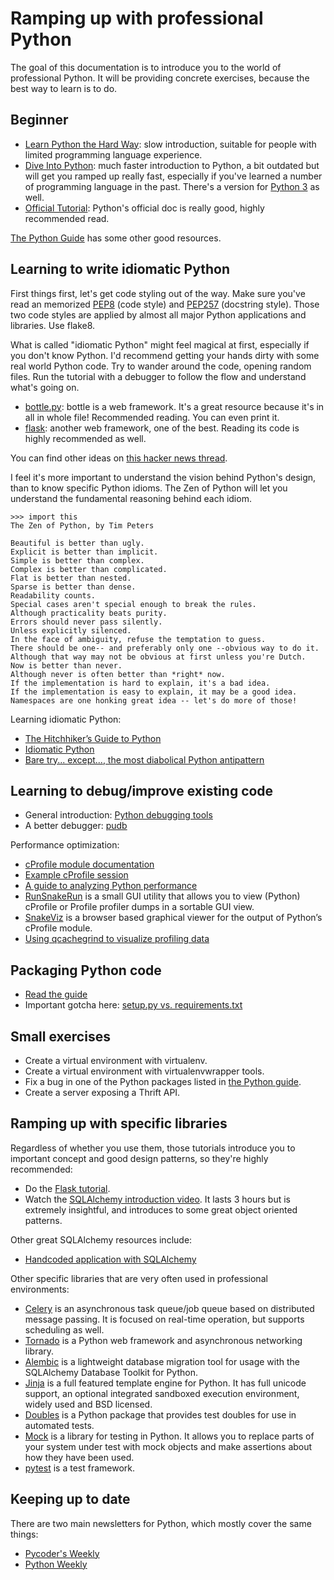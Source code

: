 Ramping up with professional Python
===================================

The goal of this documentation is to introduce you to the world of professional
Python. It will be providing concrete exercises, because the best way to learn
is to do.

Beginner
--------

* [Learn Python the Hard Way](http://learnpythonthehardway.org/book/): slow
  introduction, suitable for people with limited programming language
  experience.
* [Dive Into Python](http://www.diveintopython.net/toc/index.html): much faster
  introduction to Python, a bit outdated but will get you ramped up really
  fast, especially if you've learned a number of programming language in the
  past. There's a version for [Python 3](http://www.diveinto.org/python3/) as
  well.
* [Official Tutorial](https://docs.python.org/2/tutorial/index.html): Python's
  official doc is really good, highly recommended read.

[The Python Guide](http://docs.python-guide.org/en/latest/intro/learning/) has
some other good resources.

Learning to write idiomatic Python
----------------------------------

First things first, let's get code styling out of the way. Make sure you've
read an memorized [PEP8](https://www.python.org/dev/peps/pep-0008/) (code
style) and [PEP257](https://www.python.org/dev/peps/pep-0257/) (docstring
style). Those two code styles are applied by almost all major Python
applications and libraries. Use flake8.

What is called "idiomatic Python" might feel magical at first, especially if
you don't know Python. I'd recommend getting your hands dirty with some real
world Python code. Try to wander around the code, opening random files. Run the
tutorial with a debugger to follow the flow and understand what's going on.

* [bottle.py](https://github.com/bottlepy/bottle/blob/master/bottle.py): bottle
  is a web framework. It's a great resource because it's in all in whole file!
  Recommended reading. You can even print it.
* [flask](https://github.com/mitsuhiko/flask): another web framework, one of
  the best. Reading its code is highly recommended as well.

You can find other ideas on [this hacker news
thread](https://news.ycombinator.com/item?id=9896369).

I feel it's more important to understand the vision behind Python's design,
than to know specific Python idioms. The Zen of Python will let you understand
the fundamental reasoning behind each idiom.

```
>>> import this
The Zen of Python, by Tim Peters

Beautiful is better than ugly.
Explicit is better than implicit.
Simple is better than complex.
Complex is better than complicated.
Flat is better than nested.
Sparse is better than dense.
Readability counts.
Special cases aren't special enough to break the rules.
Although practicality beats purity.
Errors should never pass silently.
Unless explicitly silenced.
In the face of ambiguity, refuse the temptation to guess.
There should be one-- and preferably only one --obvious way to do it.
Although that way may not be obvious at first unless you're Dutch.
Now is better than never.
Although never is often better than *right* now.
If the implementation is hard to explain, it's a bad idea.
If the implementation is easy to explain, it may be a good idea.
Namespaces are one honking great idea -- let's do more of those!
```

Learning idiomatic Python:

* [The Hitchhiker’s Guide to Python](http://docs.python-guide.org/en/latest/)
* [Idiomatic Python](http://python.net/~goodger/projects/pycon/2007/idiomatic/handout.html)
* [Bare try... except..., the most diabolical Python antipattern](https://realpython.com/blog/python/the-most-diabolical-python-antipattern/)

Learning to debug/improve existing code
---------------------------------------

* General introduction: [Python debugging
  tools](http://blog.ionelmc.ro/2013/06/05/python-debugging-tools/)
* A better debugger: [pudb](http://heather.cs.ucdavis.edu/~matloff/pudb.html)

Performance optimization:

* [cProfile module documentation](https://docs.python.org/2/library/profile.html)
* [Example cProfile session](https://ymichael.com/2014/03/08/profiling-python-with-cprofile.html)
* [A guide to analyzing Python performance](http://www.huyng.com/posts/python-performance-analysis/)
* [RunSnakeRun](http://www.vrplumber.com/programming/runsnakerun/) is a small
  GUI utility that allows you to view (Python) cProfile or Profile profiler
  dumps in a sortable GUI view.
* [SnakeViz](http://jiffyclub.github.io/snakeviz/) is a browser based graphical
  viewer for the output of Python’s cProfile module.
* [Using qcachegrind to visualize profiling data](http://blog.d3in.org/post/51022123117/using-qcachegrind-to-visualize-python-profiling)

Packaging Python code
---------------------

* [Read the guide](https://python-packaging-user-guide.readthedocs.org/en/latest/)
* Important gotcha here: [setup.py vs. requirements.txt](https://caremad.io/2013/07/setup-vs-requirement/)

Small exercises
---------------

* Create a virtual environment with virtualenv.
* Create a virtual environment with virtualenvwrapper tools.
* Fix a bug in one of the Python packages listed in [the Python guide](http://docs.python-guide.org/en/latest/#scenario-guide).
* Create a server exposing a Thrift API.

Ramping up with specific libraries
----------------------------------

Regardless of whether you use them, those tutorials introduce you to important
concept and good design patterns, so they're highly recommended:

* Do the [Flask tutorial](http://flask.pocoo.org/docs/tutorial/).
* Watch the [SQLAlchemy introduction
  video](https://www.youtube.com/watch?v=P141KRbxVKc). It lasts 3 hours but is
  extremely insightful, and introduces to some great object oriented patterns.

Other great SQLAlchemy resources include:

* [Handcoded application with SQLAlchemy](http://pyvideo.org/video/665/hand-coded-applications-with-sqlalchemy)

Other specific libraries that are very often used in professional
environments:

* [Celery](http://www.celeryproject.org/) is an asynchronous task queue/job
  queue based on distributed message passing. It is focused on real-time
  operation, but supports scheduling as well.
* [Tornado](http://www.tornadoweb.org/en/stable/) is a Python web framework and
  asynchronous networking library.
* [Alembic](http://alembic.readthedocs.org/en/latest/) is a lightweight
  database migration tool for usage with the SQLAlchemy Database Toolkit for
  Python.
* [Jinja](http://jinja.pocoo.org/) is a full featured template engine for
  Python. It has full unicode support, an optional integrated sandboxed
  execution environment, widely used and BSD licensed.
* [Doubles](http://doubles.readthedocs.org/en/latest/) is a Python package that
  provides test doubles for use in automated tests.
* [Mock](http://www.voidspace.org.uk/python/mock/) is a library for testing in
  Python. It allows you to replace parts of your system under test with mock
  objects and make assertions about how they have been used.
* [pytest](http://pytest.org/latest/) is a test framework.

Keeping up to date
------------------

There are two main newsletters for Python, which mostly cover the same things:

* [Pycoder's Weekly](http://www.pycoders.com/)
* [Python Weekly](http://www.pythonweekly.com/)
